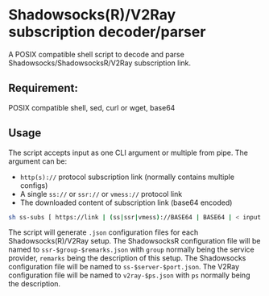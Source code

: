 # Shadowsocks(R)/V2Ray subscription decoder/parser

A POSIX compatible shell script to decode and parse Shadowsocks/ShadowsocksR/V2Ray subscription link.

## Requirement:

POSIX compatible shell, sed, curl or wget, base64

## Usage

The script accepts input as one CLI argument or multiple from pipe. The argument can be:
- `http(s)://` protocol subscription link (normally contains multiple configs)
- A single `ss://` or `ssr://` or `vmess://` protocol link
- The downloaded content of subscription link (base64 encoded)

```sh
sh ss-subs [ https://link | (ss|ssr|vmess)://BASE64 | BASE64 | < input.txt ]
```

The script will generate `.json` configuration files for each Shadowsocks(R)/V2Ray setup. The ShadowsocksR configuration file will be named to `ssr-$group-$remarks.json` with `group` normally being the service provider, `remarks` being the description of this setup. The Shadowsocks configuration file will be named to `ss-$server-$port.json`. The V2Ray configuration file will be named to `v2ray-$ps.json` with `ps` normally being the description.
